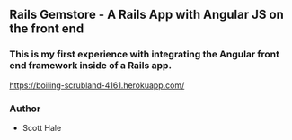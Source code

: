 ## Rails Gemstore - A Rails App with Angular JS on the front end

### This is my first experience with integrating the Angular front end framework inside of a Rails app.

https://boiling-scrubland-4161.herokuapp.com/

### Author
- Scott Hale
